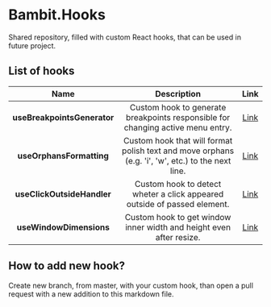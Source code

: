 # Bambit.Hooks

Shared repository, filled with custom React hooks, that can be used in future project.

## List of hooks

| Name | Description | Link |
|:---:|:---:|:---:|
| **useBreakpointsGenerator** | Custom hook to generate breakpoints responsible for changing active menu entry. | [Link](/hooks/useBreakpointsGenerator.tsx ) |
| **useOrphansFormatting** | Custom hook that will format polish text and move orphans (e.g. 'i', 'w', etc.) to the next line. | [Link](/hooks/useOrphansFormatting.tsx ) |
| **useClickOutsideHandler** | Custom hook to detect wheter a click appeared outside of passed element. | [Link](/hooks/useClickOutsideHandler.tsx ) |
| **useWindowDimensions** | Custom hook to get window inner width and height even after resize. | [Link](/hooks/useWindowDimensions.tsx ) |

## How to add new hook?

Create new branch, from master, with your custom hook, than open a pull request with a new addition to this markdown file.
